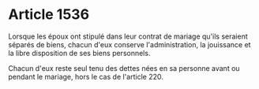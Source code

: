 # Article 1536

Lorsque les époux ont stipulé dans leur contrat de mariage qu'ils seraient séparés de biens, chacun d'eux conserve l'administration, la jouissance et la libre disposition de ses biens personnels.

Chacun d'eux reste seul tenu des dettes nées en sa personne avant ou pendant le mariage, hors le cas de l'article 220.
